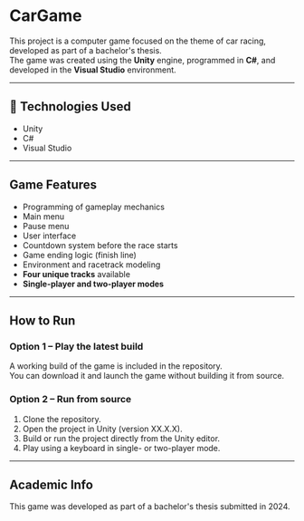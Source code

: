 # CarGame


This project is a computer game focused on the theme of car racing, developed as part of a bachelor's thesis.  
The game was created using the **Unity** engine, programmed in **C#**, and developed in the **Visual Studio** environment.


---

## 🔧 Technologies Used

- Unity  
- C#  
- Visual Studio  

---

## Game Features

- Programming of gameplay mechanics  
- Main menu  
- Pause menu  
- User interface  
- Countdown system before the race starts  
- Game ending logic (finish line)  
- Environment and racetrack modeling  
- **Four unique tracks** available  
- **Single-player and two-player modes**  

---

##  How to Run

### Option 1 – Play the latest build

A working build of the game is included in the repository.  
You can download it and launch the game without building it from source.

### Option 2 – Run from source

1. Clone the repository.
2. Open the project in Unity (version XX.X.X).
3. Build or run the project directly from the Unity editor.
4. Play using a keyboard in single- or two-player mode.

---

## Academic Info

This game was developed as part of a bachelor's thesis submitted in 2024.

